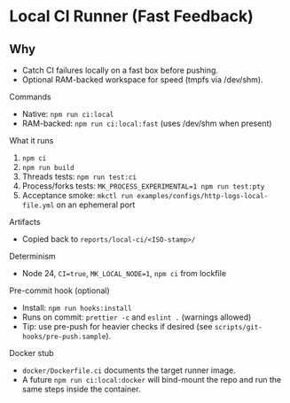 # Local CI Runner (Fast Feedback)

## Why

- Catch CI failures locally on a fast box before pushing.
- Optional RAM-backed workspace for speed (tmpfs via /dev/shm).

Commands

- Native: `npm run ci:local`
- RAM-backed: `npm run ci:local:fast` (uses /dev/shm when present)

What it runs

1. `npm ci`
2. `npm run build`
3. Threads tests: `npm run test:ci`
4. Process/forks tests: `MK_PROCESS_EXPERIMENTAL=1 npm run test:pty`
5. Acceptance smoke: `mkctl run examples/configs/http-logs-local-file.yml` on an ephemeral port

Artifacts

- Copied back to `reports/local-ci/<ISO-stamp>/`

Determinism

- Node 24, `CI=true`, `MK_LOCAL_NODE=1`, `npm ci` from lockfile

Pre-commit hook (optional)

- Install: `npm run hooks:install`
- Runs on commit: `prettier -c` and `eslint .` (warnings allowed)
- Tip: use pre-push for heavier checks if desired (see `scripts/git-hooks/pre-push.sample`).

Docker stub

- `docker/Dockerfile.ci` documents the target runner image.
- A future `npm run ci:local:docker` will bind-mount the repo and run the same steps inside the container.
